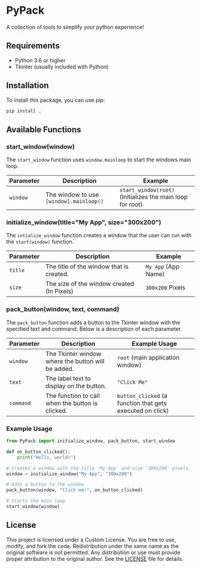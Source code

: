 # PyPack

A collection of tools to simplify your python experience!

## Requirements

- Python 3.6 or higher
- Tkinter (usually included with Python)

## Installation

To install this package, you can use pip:

```bash
pip install .
```

## Available Functions

### start_window(window)

The `start_window` function uses `window.mainloop` to start the windows main loop.

| Parameter | Description | Example |
|-----------|------------|------------|
|`window`|The window to use `[window].mainloop()`| `start_window(root)` (Initializes the main loop for root)

### initialize_window(title="My App", size="300x200")

The `intialize_window` function creates a window that the user can run with the `start(window)` function.

| Parameter | Description | Example |
|-----------|------------|------------|
|`title`| The title of the window that is created. | `My App` (App Name)
|`size`|The size of the window created (In Pixels)| `300x200` Pixels

### pack_button(window, text, command)

The `pack_button` function adds a button to the Tkinter window with the specified text and command. Below is a description of each parameter.

| Parameter | Description                                  | Example Usage        |
|-----------|----------------------------------------------|-----------------------|
| `window`  | The Tkinter window where the button will be added. | `root` (main application window) |
| `text`    | The label text to display on the button.     | `"Click Me"`          |
| `command` | The function to call when the button is clicked. | `button_clicked` (a function that gets executed on click) |

### Example Usage
```python
from PyPack import initialize_window, pack_button, start_window

def on_button_clicked(): 
    print("Hello, world!")

# Creates a window with the title 'My App' and size '300x200' pixels.
window = initialize_window("My App", "300x200")

# Adds a button to the window
pack_button(window, "Click me!", on_button_clicked)

# Starts the main loop
start_window(window)
```

## License

This project is licensed under a Custom License. You are free to use, modify, and fork the code. Redistribution under the same name as the original software is not permitted. Any distribution or use must provide proper attribution to the original author. See the [LICENSE](LICENSE) file for details.
